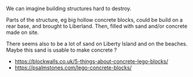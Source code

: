 
We can imagine building structures hard to destroy.

Parts of the structure, eg big hollow concrete blocks, could be build on a rear base, and brought to Liberland.
Then, filled with sand and/or concrete made on site.

There seems also to be a lot of sand on Liberty Island and on the beaches.
Maybe this sand is usable to make concrete ?


* https://blockwalls.co.uk/5-things-about-concrete-lego-blocks/
* https://psalmstones.com/lego-concrete-blocks/



<!-- 
Construction unbreakable, eg monument en blocs de pierre ou en blocs de béton assemblés.

chapelle, église, refuge, monument 
maybe we could decide that Liberland has a patron saint
... and erect a chapel to him.

-->

